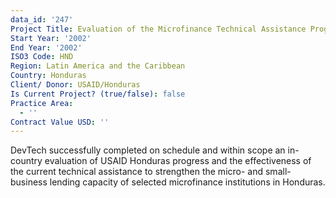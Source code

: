 ```yaml
---
data_id: '247'
Project Title: Evaluation of the Microfinance Technical Assistance Program
Start Year: '2002'
End Year: '2002'
ISO3 Code: HND
Region: Latin America and the Caribbean
Country: Honduras
Client/ Donor: USAID/Honduras
Is Current Project? (true/false): false
Practice Area:
  - ''
Contract Value USD: ''
---
```

DevTech successfully completed on schedule and within scope an in-country evaluation of USAID Honduras progress and the effectiveness of the current technical assistance to strengthen the micro- and small-business lending capacity of selected microfinance institutions in Honduras.